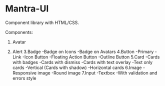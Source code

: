 # Mantra-UI

Component library with HTML/CSS.

Components:

1. Avatar

2. Alert
3.Badge
-Badge on Icons
-Badge on Avatars
4.Button
-Primary
-Link
-Icon Button
-Floating Action Button
-Outline Button
5.Card
-Cards with badges
-Cards with dismiss
-Cards with text overlay
-Text only cards
-Vertical (Cards with shadow)
-Horizontal cards
6.Image
-Responsive image
-Round image
7.Input
-Textbox
-With validation and errors style
